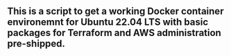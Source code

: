 ## This is a script to get a working Docker container environemnt for Ubuntu 22.04 LTS with basic packages for Terraform and AWS administration pre-shipped. 
